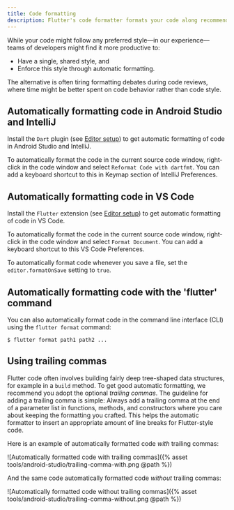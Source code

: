 ```yaml
---
title: Code formatting
description: Flutter's code formatter formats your code along recommended style guidelines.
---
```



While your code might follow any preferred style&mdash;in our
experience&mdash;teams of developers might find it more productive to:

* Have a single, shared style, and
* Enforce this style through automatic formatting.

The alternative is often tiring formatting debates during code reviews,
where time might be better spent on code behavior rather than code style.

## Automatically formatting code in Android Studio and IntelliJ

Install the `Dart` plugin (see [Editor setup](/docs/get-started/editor))
to get automatic formatting of code in Android Studio and IntelliJ.

To automatically format the code in the current source code window, right-click
in the code window and select `Reformat Code with dartfmt`.
You can add a keyboard shortcut to this in Keymap section of IntelliJ
Preferences.

## Automatically formatting code in VS Code

Install the `Flutter` extension (see [Editor setup](/docs/get-started/editor))
to get automatic formatting of code in VS Code.

To automatically format the code in the current source code window, right-click
in the code window and select `Format Document`. You can add a keyboard
shortcut to this VS Code Preferences.

To automatically format code whenever you save a file, set the
`editor.formatOnSave` setting to `true`.

## Automatically formatting code with the 'flutter' command

You can also automatically format code in the command line interface (CLI) using
the `flutter format` command:

```terminal
$ flutter format path1 path2 ...
```

## Using trailing commas

Flutter code often involves building fairly deep tree-shaped data structures,
for example in a `build` method. To get good automatic formatting, we recommend
you adopt the optional *trailing commas*. The guideline for adding a trailing
comma is simple: Always add a trailing comma at the end of a parameter list in
functions, methods, and constructors where you care about keeping the formatting
you crafted. This helps the automatic formatter to insert an appropriate
amount of line breaks for Flutter-style code.

Here is an example of automatically formatted code *with* trailing commas:

![Automatically formatted code with trailing commas]({% asset tools/android-studio/trailing-comma-with.png @path %})

And the same code automatically formatted code *without* trailing commas:

![Automatically formatted code without trailing commas]({% asset tools/android-studio/trailing-comma-without.png @path %})

